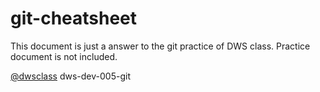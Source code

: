 # git-cheatsheet

This document is just a answer to the git practice of DWS class. Practice document is not included.

[@dwsclass](https://github.com/dwsclass) dws-dev-005-git
